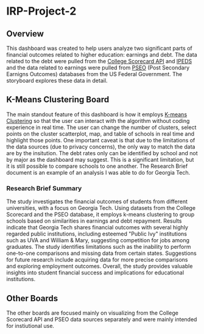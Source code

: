 # IRP-Project-2

## Overview
This dashboard was created to help users analyze two significant parts of financial outcomes related to higher education: earnings and debt. The data related to the debt were pulled from the [College Scorecard API]([url](https://collegescorecard.ed.gov/data/documentation/)) and [IPEDS]([url](https://nces.ed.gov/ipeds/datacenter/InstitutionByName.aspx?goToReportId=1&sid=041d0e65-3fab-4b03-be37-bb0bbbed43b8&rtid=1)) and the data related to earnings were pulled from [PSEO]([url](https://lehd.ces.census.gov/data/pseo_experimental.html)) (Post Secondary Earnigns Outcomes) databases from the US Federal Government. The storyboard explores these data in detail.

## K-Means Clustering Board
The main standout feature of this dashboard is how it employs [K-means Clustering]([url](https://towardsdatascience.com/understanding-k-means-clustering-in-machine-learning-6a6e67336aa1)) so that the user can interact with the algorithm without coding experience in real time. The user can change the number of clusters, select points on the cluster scatterplot, map, and table of schools in real time and highlight those points. One important caveat is that due to the limitations of the data sources (due to privacy concerns), the only way to match the data are by the insitution. The debt rates only can be identified by school and not by major as the dashboard may suggest. This is a significant limitation, but it is still possible to compare schools to one another. The Research Brief document is an example of an analysis I was able to do for Georgia Tech.

### Research Brief Summary
The study investigates the financial outcomes of students from different universities, with a focus on Georgia Tech. Using datasets from the College Scorecard and the PSEO database, it employs k-means clustering to group schools based on similarities in earnings and debt repayment. Results indicate that Georgia Tech shares financial outcomes with several highly regarded public institutions, including esteemed "Public Ivy" institutions such as UVA and William & Mary, suggesting competition for jobs among graduates. The study identifies limitations such as the inability to perform one-to-one comparisons and missing data from certain states. Suggestions for future research include acquiring data for more precise comparisons and exploring employment outcomes. Overall, the study provides valuable insights into student financial success and implications for educational institutions.

## Other Boards
The other boards are focused mainly on visualizing from the College Scorecard API and PSEO data sources separately and were mainly intended for instiutional use.
